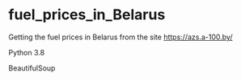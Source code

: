# fuel_prices_in_Belarus

Getting the fuel prices in Belarus from the site https://azs.a-100.by/

Python 3.8

BeautifulSoup
